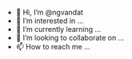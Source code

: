 - 👋 Hi, I’m @ngvandat
- 👀 I’m interested in ...
- 🌱 I’m currently learning ...
- 💞️ I’m looking to collaborate on ...
- 📫 How to reach me ...

<!---
ngvandat/ngvandat is a ✨ special ✨ repository because its `README.md` (this file) appears on your GitHub profile.
You can click the Preview link to take a look at your changes.
--->
